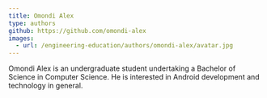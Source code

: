 ```yaml
---
title: Omondi Alex
type: authors
github: https://github.com/omondi-alex
images:
  - url: /engineering-education/authors/omondi-alex/avatar.jpg
---
```

Omondi Alex is an undergraduate student undertaking a Bachelor of Science in Computer Science. He is interested in Android development and technology in general.
